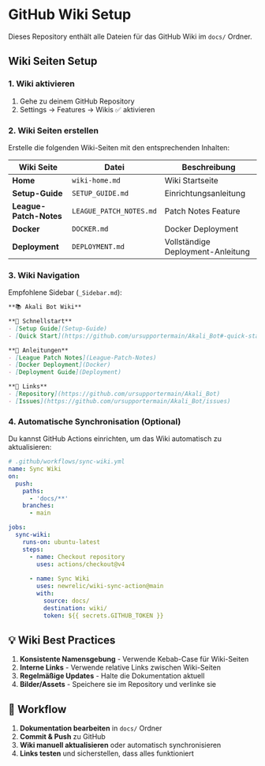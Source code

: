 # GitHub Wiki Setup

Dieses Repository enthält alle Dateien für das GitHub Wiki im `docs/` Ordner.

## Wiki Seiten Setup

### 1. Wiki aktivieren
1. Gehe zu deinem GitHub Repository
2. Settings → Features → Wikis ✅ aktivieren

### 2. Wiki Seiten erstellen

Erstelle die folgenden Wiki-Seiten mit den entsprechenden Inhalten:

| Wiki Seite | Datei | Beschreibung |
|------------|-------|--------------|
| **Home** | `wiki-home.md` | Wiki Startseite |
| **Setup-Guide** | `SETUP_GUIDE.md` | Einrichtungsanleitung |
| **League-Patch-Notes** | `LEAGUE_PATCH_NOTES.md` | Patch Notes Feature |
| **Docker** | `DOCKER.md` | Docker Deployment |
| **Deployment** | `DEPLOYMENT.md` | Vollständige Deployment-Anleitung |

### 3. Wiki Navigation

Empfohlene Sidebar (`_Sidebar.md`):
```markdown
**📚 Akali Bot Wiki**

**🚀 Schnellstart**
- [Setup Guide](Setup-Guide)
- [Quick Start](https://github.com/ursupportermain/Akali_Bot#-quick-start)

**📖 Anleitungen**
- [League Patch Notes](League-Patch-Notes)
- [Docker Deployment](Docker)
- [Deployment Guide](Deployment)

**🔗 Links**
- [Repository](https://github.com/ursupportermain/Akali_Bot)
- [Issues](https://github.com/ursupportermain/Akali_Bot/issues)
```

### 4. Automatische Synchronisation (Optional)

Du kannst GitHub Actions einrichten, um das Wiki automatisch zu aktualisieren:

```yaml
# .github/workflows/sync-wiki.yml
name: Sync Wiki
on:
  push:
    paths:
      - 'docs/**'
    branches:
      - main

jobs:
  sync-wiki:
    runs-on: ubuntu-latest
    steps:
      - name: Checkout repository
        uses: actions/checkout@v4
        
      - name: Sync Wiki
        uses: newrelic/wiki-sync-action@main
        with:
          source: docs/
          destination: wiki/
          token: ${{ secrets.GITHUB_TOKEN }}
```

## 💡 Wiki Best Practices

1. **Konsistente Namensgebung** - Verwende Kebab-Case für Wiki-Seiten
2. **Interne Links** - Verwende relative Links zwischen Wiki-Seiten  
3. **Regelmäßige Updates** - Halte die Dokumentation aktuell
4. **Bilder/Assets** - Speichere sie im Repository und verlinke sie

## 🔄 Workflow

1. **Dokumentation bearbeiten** in `docs/` Ordner
2. **Commit & Push** zu GitHub
3. **Wiki manuell aktualisieren** oder automatisch synchronisieren
4. **Links testen** und sicherstellen, dass alles funktioniert
